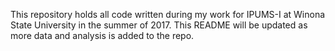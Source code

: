 This repository holds all code written during my work for IPUMS-I at Winona State University in the summer of 2017.
This README will be updated as more data and analysis is added to the repo.